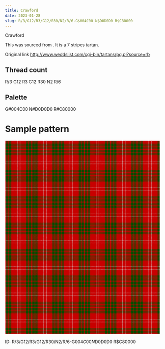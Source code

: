 ```yaml
---
title: Crawford
date: 2023-01-28
slug: R/3/G12/R3/G12/R30/N2/R/6-G$004C00 N$D0D0D0 R$C80000
---
```

Crawford

This was sourced from <no value>.  It is a 7 stripes tartan.

Original link http://www.weddslist.com/cgi-bin/tartans/pg.pl?source=rb

## Thread count
R/3 G12 R3 G12 R30 N2 R/6

## Palette
G#004C00 N#D0D0D0 R#C80000

# Sample pattern

![Tartan detail](tartan.png "R/3 G12 R3 G12 R30 N2 R/6 tartan")

ID: R/3/G12/R3/G12/R30/N2/R/6-G$004C00 N$D0D0D0 R$C80000